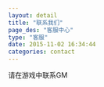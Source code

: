 ```yaml
---
layout: detail
title: "联系我们"
page_des: "客服中心"
type: "客服"
date: 2015-11-02 16:34:44
categories: contact
---
```

请在游戏中联系GM
